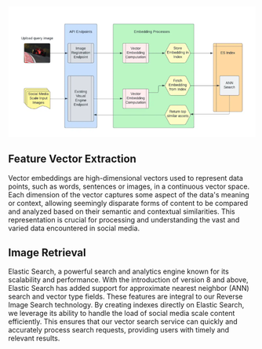 ![Scaling Image Retrieval](scaling_image-retrieval.png)

## Feature Vector Extraction
Vector embeddings are high-dimensional vectors used to represent data points, such as words, sentences or images, in a continuous vector space. Each dimension of the vector captures some aspect of the data's meaning or context, allowing seemingly disparate forms of content to be compared and analyzed based on their semantic and contextual similarities. This representation is crucial for processing and understanding the vast and varied data encountered in social media. 

## Image Retrieval
Elastic Search, a powerful search and analytics engine known for its scalability and performance. With the introduction of version 8 and above, Elastic Search has added support for approximate nearest neighbor (ANN) search and vector type fields. These features are integral to our Reverse Image Search technology. By creating indexes directly on Elastic Search, we leverage its ability to handle the load of social media scale content efficiently. This ensures that our vector search service can quickly and accurately process search requests, providing users with timely and relevant results.
